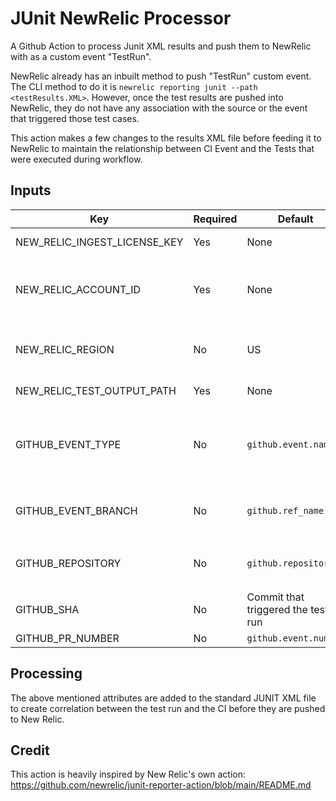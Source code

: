 # JUnit NewRelic Processor

A Github Action to process Junit XML results and push them to NewRelic with as a custom event "TestRun".

NewRelic already has an inbuilt method to push "TestRun" custom event. The CLI method to do it is `newrelic reporting junit --path <testResults.XML>`. However, once the test results are pushed into NewRelic, they do not have any association with the source or the event that triggered those test cases.

This action makes a few changes to the results XML file before feeding it to NewRelic to maintain the relationship between CI Event and the Tests that were executed during workflow.

## Inputs

| Key  | Required | Default | Description |
| ------------- | ------------- | ------------- | ------------- |
| NEW_RELIC_INGEST_LICENSE_KEY  | Yes  | None  | Your New Relic Ingest License key.  |
| NEW_RELIC_ACCOUNT_ID  | Yes  | None  | Your New Relic account ID. Custom events representing your test run will be posted to this account.  |
| NEW_RELIC_REGION  | No  | US  | The geographical region for your New Relic account - US or EU. Default: US  |
| NEW_RELIC_TEST_OUTPUT_PATH  | Yes  | None  | The path to the JUnit output file.  |
| GITHUB_EVENT_TYPE  | No  | `github.event.name`  | The GitHub event type that triggered the workflow, eg., pull_request, push. Default: github.event_name  |
| GITHUB_EVENT_BRANCH  | No  | `github.ref_name`  | The branch name for the GitHub event that triggered the workflow. Default: github.ref_name  |
| GITHUB_REPOSITORY  | No  | `github.repository`  | Name of organisation and repo of the project in the format `organisation/repository`  |
| GITHUB_SHA  | No  | Commit that triggered the test run  | `github.sha`  |
| GITHUB_PR_NUMBER  | No  | `github.event.number`  | Pull request number  |

## Processing
The above mentioned attributes are added to the standard JUNIT XML file to create correlation between the test run and the CI before they are pushed to New Relic.

## Credit
This action is heavily inspired by New Relic's own action: https://github.com/newrelic/junit-reporter-action/blob/main/README.md
